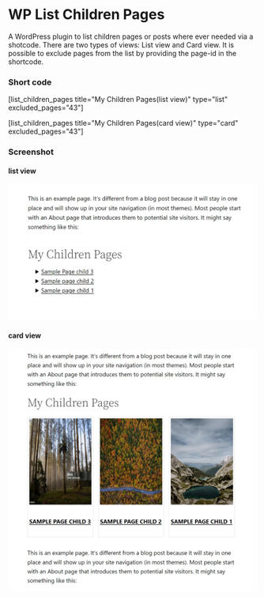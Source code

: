 # WP List Children Pages
A WordPress plugin to list children pages or posts where ever needed via a shotcode. There are two types of views: List view and Card view. It is possible to exclude pages from the list by providing the page-id in the shortcode.

### Short code 
[list_children_pages title="My Children Pages(list view)" type="list" excluded_pages="43"]

[list_children_pages title="My Children Pages(card view)" type="card" excluded_pages="43"]

### Screenshot
#### list view
![](list-view.jpg)

#### card view
![](card-view.jpg)
